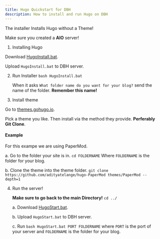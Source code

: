 ```yaml
---
title: Hugo Quickstart for DBH
description: How to install and run Hugo on DBH
---
```

The installer Installs Hugo without a Theme!

Make sure you created a **AIO** server!

1. Installing Hugo

  Download [HugoInstall.bat](./HugoInstall.bat).
  
  Upload `HugoInstall.bat` to DBH server.

2. Run Installer `bash HugoInstall.bat`
   
   When it asks `What folder name do you want for your blog?` send the name of the folder. **Remember this name!**

3. Install theme

  Go to [themes.gohugo.io](https://themes.gohugo.io).

  Pick a theme you like. Then install via the method they provide. **Perferably Git Clone**.

  #### Example
  
  For this exampe we are using PaperMod.
    
  a. Go to the folder your site is in. `cd FOLDERNAME` Where `FOLDERNAME` is the folder for your blog.
  
  b. Clone the theme into the theme folder. `git clone https://github.com/adityatelange/hugo-PaperMod themes/PaperMod --depth=1`

4. Run the server!

   **Make sure to go back to the main Directory!** `cd ../`

   a. Download [HugoStart.bat](./HugoStart.bat).

   b.   Upload `HugoStart.bat` to DBH server.

   c. Run `bash HugoStart.bat PORT FOLDERNAME` where `PORT` is the port of your server and `FOLDERNAME` is the folder for your blog.
  
